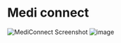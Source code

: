 # Medi connect


![MediConnect Screenshot](https://github.com/user-attachments/assets/a5ca393d-8fbc-4e13-a6b9-054857048bcc)
![image](https://github.com/user-attachments/assets/f2d2c8b5-c7ee-4b3d-8e75-19614b5792cc)
